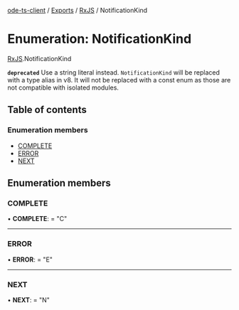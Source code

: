 [ode-ts-client](../README.md) / [Exports](../modules.md) / [RxJS](../modules/rxjs.md) / NotificationKind

# Enumeration: NotificationKind

[RxJS](../modules/rxjs.md).NotificationKind

**`deprecated`** Use a string literal instead. `NotificationKind` will be replaced with a type alias in v8.
It will not be replaced with a const enum as those are not compatible with isolated modules.

## Table of contents

### Enumeration members

- [COMPLETE](rxjs.notificationkind.md#complete)
- [ERROR](rxjs.notificationkind.md#error)
- [NEXT](rxjs.notificationkind.md#next)

## Enumeration members

### COMPLETE

• **COMPLETE**: = "C"

___

### ERROR

• **ERROR**: = "E"

___

### NEXT

• **NEXT**: = "N"
